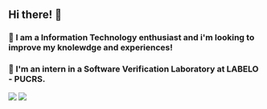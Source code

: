 ## Hi there! 👋
### 🧐 I am a Information Technology enthusiast and i'm looking to improve my knolewdge and experiences!
### 💼 I'm an intern in a Software Verification Laboratory at LABELO - PUCRS.


[<img src="https://img.shields.io/badge/linkedin-%230077B5.svg?&style=for-the-badge&logo=linkedin&logoColor=white" />]([https://www.linkedin.com/in/kelvinsrdg](https://www.linkedin.com/in/kelvin-da-silva-rodrigues-592948248/)/) [<img src = "https://img.shields.io/badge/instagram-%23E4405F.svg?&style=for-the-badge&logo=instagram&logoColor=white">](https://www.instagram.com/kelvinsrdg/)
